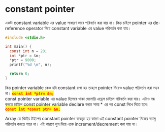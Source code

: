 # constant pointer

একটা constant variable এর value সাধারণ ভাবে পরিবর্তন করা যায় না। কিন্ত চাইলে pointer এর de-reference operator দিয়ে constant variable এর value পরিবর্তন করা যায়।&#x20;

```c
#include <stdio.h>

int main() {
  const int n = 20;
  int *ptr = &n;
  *ptr = 9000;
  printf("%d \n", n);

  return 0;
}
```

কিন্ত pointer variable কেও যদি constant রাখা হয় তাহলে pointer দিয়েও value পরিবর্তন করা সম্ভব না। <mark style="color:red;">**`const int *ptr= &n;`**</mark>\
const pointer variable এর value হিসেবে থাকা মেমোরি এড্রেস চাইলে পরিবর্তন করা যায়। এটাও বন্ধ করতে চাইলে const pointer variable declare করার সময় \* এর পর const লিখে দিতে হবে। <mark style="color:red;">**`const int *const ptr= &n;`**</mark>

Array তে দ্বিতীয় টাইপের constant pointer ব্যবহৃত হয় কারণ এই constant pointer নিজের ভ্যালু পরিবর্তন করতে পারে না। এই কারণে লুপ দিয়ে একে increment/decrement করা যায় না।
